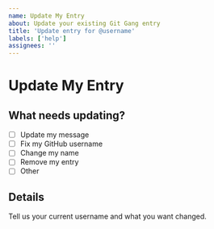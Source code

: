 ```yaml
---
name: Update My Entry
about: Update your existing Git Gang entry
title: 'Update entry for @username'
labels: ['help']
assignees: ''
---
```


# Update My Entry

## What needs updating?

- [ ] Update my message
- [ ] Fix my GitHub username
- [ ] Change my name
- [ ] Remove my entry
- [ ] Other

## Details

Tell us your current username and what you want changed.